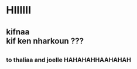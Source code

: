  <h1> HIIIIII <br></H1>
<H2> kifnaa  <br>
 kif ken nharkoun ??? <H2>
 <H3>to thaliaa and joelle HAHAHAHHAAHAHAH</H3>
